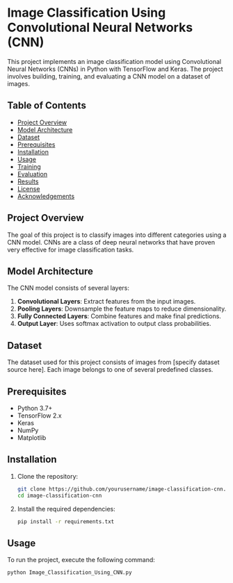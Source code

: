# Image Classification Using Convolutional Neural Networks (CNN)

This project implements an image classification model using Convolutional Neural Networks (CNNs) in Python with TensorFlow and Keras. The project involves building, training, and evaluating a CNN model on a dataset of images.

## Table of Contents

- [Project Overview](#project-overview)
- [Model Architecture](#model-architecture)
- [Dataset](#dataset)
- [Prerequisites](#prerequisites)
- [Installation](#installation)
- [Usage](#usage)
- [Training](#training)
- [Evaluation](#evaluation)
- [Results](#results)
- [License](#license)
- [Acknowledgements](#acknowledgements)

## Project Overview

The goal of this project is to classify images into different categories using a CNN model. CNNs are a class of deep neural networks that have proven very effective for image classification tasks.

## Model Architecture

The CNN model consists of several layers:

1. **Convolutional Layers**: Extract features from the input images.
2. **Pooling Layers**: Downsample the feature maps to reduce dimensionality.
3. **Fully Connected Layers**: Combine features and make final predictions.
4. **Output Layer**: Uses softmax activation to output class probabilities.

## Dataset

The dataset used for this project consists of images from [specify dataset source here]. Each image belongs to one of several predefined classes.

## Prerequisites

- Python 3.7+
- TensorFlow 2.x
- Keras
- NumPy
- Matplotlib

## Installation

1. Clone the repository:

    ```bash
    git clone https://github.com/yourusername/image-classification-cnn.git
    cd image-classification-cnn
    ```

2. Install the required dependencies:

    ```bash
    pip install -r requirements.txt
    ```

## Usage

To run the project, execute the following command:

```bash
python Image_Classification_Using_CNN.py
